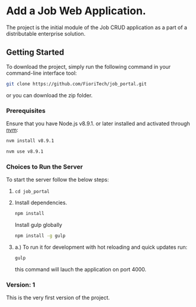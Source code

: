 # Add a Job Web Application.
The project is the initial module of the Job CRUD application as a part of a distributable enterprise solution.

## Getting Started

To download the project, simply run the following command in your command-line interface tool:
```sh
git clone https://github.com/FioriTech/job_portal.git
```
or you can download the zip folder.

### Prerequisites

Ensure that you have Node.js v8.9.1. or later installed and activated through [nvm](https://github.com/creationix/nvm):
```sh
nvm install v8.9.1
```
```sh
nvm use v8.9.1
```

### Choices to Run the Server
To start the server follow the below steps:

1. ```cd job_portal```
2. Install dependencies.
    ```sh
    npm install
    ```

    Install gulp globally
    ```sh
    npm install -g gulp
    ```
3.  a.) To run it for development with hot reloading and quick updates run:
    ```sh
    gulp
    ```
    this command will lauch the application on port 4000.

### Version: 1
This is the very first version of the project.
